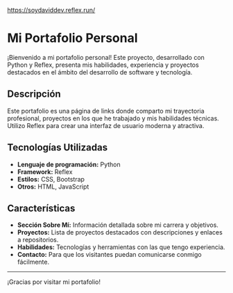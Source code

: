 https://soydaviddev.reflex.run/

# Mi Portafolio Personal

¡Bienvenido a mi portafolio personal! Este proyecto, desarrollado con Python y Reflex, presenta mis habilidades, experiencia y proyectos destacados en el ámbito del desarrollo de software y tecnología.

## Descripción

Este portafolio es una página de links donde comparto mi trayectoria profesional, proyectos en los que he trabajado y mis habilidades técnicas. Utilizo Reflex para crear una interfaz de usuario moderna y atractiva.

## Tecnologías Utilizadas

- **Lenguaje de programación:** Python
- **Framework:** Reflex
- **Estilos:** CSS, Bootstrap
- **Otros:** HTML, JavaScript

## Características

- **Sección Sobre Mí:** Información detallada sobre mi carrera y objetivos.
- **Proyectos:** Lista de proyectos destacados con descripciones y enlaces a repositorios.
- **Habilidades:** Tecnologías y herramientas con las que tengo experiencia.
- **Contacto:** Para que los visitantes puedan comunicarse conmigo fácilmente.

---

¡Gracias por visitar mi portafolio!

